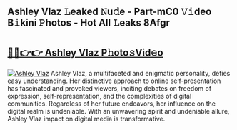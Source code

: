 ## Ashley Vlaz 𝙻eaked 𝙽u𝚍e - Part-mC0 𝚅𝚒deo B𝚒kini 𝙿hotos - Hot All 𝙻eaks 8Afgr

# <h2><a href="http://ld67l92.urlbe.top/?page=Ashley+Vlaz">🔗🔗👉👉 Ashley Vlaz P𝚑oto𝚜Vid𝚎o</a></h2>

[![Ashley Vlaz](https://i.imgur.com/eBuTRDB.gif)](http://ld67l92.urlbe.top/?page=Ashley+Vlaz)
Ashley Vlaz, a multifaceted and enigmatic personality, defies easy understanding. Her distinctive approach to online self-presentation has fascinated and provoked viewers, inciting debates on freedom of expression, self-representation, and the complexities of digital communities. Regardless of her future endeavors, her influence on the digital realm is undeniable. With an unwavering spirit and undeniable allure, Ashley Vlaz impact on digital media is transformative.
